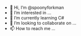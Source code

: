 - 👋 Hi, I’m @spoonyforkman
- 👀 I’m interested in ...
- 🌱 I’m currently learning C#
- 💞️ I’m looking to collaborate on ...
- 📫 How to reach me ...

<!---
spoonyforkman/spoonyforkman is a ✨ special ✨ repository because its `README.md` (this file) appears on your GitHub profile.
You can click the Preview link to take a look at your changes.
--->
